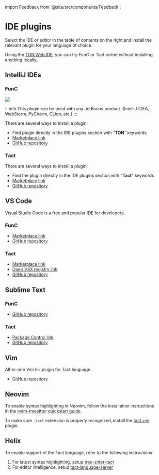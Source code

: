import Feedback from '@site/src/components/Feedback';

# IDE plugins

Select the IDE or editor in the table of contents on the right and install the relevant plugin for your language of choice.

Using the [TON Web IDE](https://ide.ton.org/), you can try FunC or Tact online without installing anything locally.

## IntelliJ IDEs

### FunC

![](/img/docs/ton-jetbrains-plugin.png)

:::info
This plugin can be used with any JetBrains product.
(IntelliJ IDEA, WebStorm, PyCharm, CLion, etc.)
:::

There are several ways to install a plugin:

- Find plugin directly in the IDE plugins section with "**TON**" keywords
- [Marketplace link](https://plugins.jetbrains.com/plugin/23382-ton)
- [GitHub repository](https://github.com/ton-blockchain/intellij-ton)

### Tact

There are several ways to install a plugin:

- Find the plugin directly in the IDE plugins section with "**Tact**" keywords
- [Marketplace link](https://plugins.jetbrains.com/plugin/27290-tact)
- [GitHub repository](https://github.com/tact-lang/intelli-tact)

## VS Code

Visual Studio Code is a free and popular IDE for developers.

### FunC

- [Marketplace link](https://marketplace.visualstudio.com/items?itemName=tonwhales.func-vscode)
- [GitHub repository](https://github.com/ton-foundation/vscode-func)

### Tact

- [Marketplace link](https://marketplace.visualstudio.com/items?itemName=tonstudio.vscode-tact)
- [Open VSX registry link](https://open-vsx.org/extension/tonstudio/vscode-tact)
- [GitHub repository](https://github.com/tact-lang/tact-language-server)

## Sublime Text

### FunC

- [GitHub repository](https://github.com/savva425/func_plugin_sublimetext3)

### Tact

- [Package Control link](https://packagecontrol.io/packages/Tact)
- [GitHub repository](https://github.com/tact-lang/tact-sublime)

## Vim

All-in-one Vim 8+ plugin for Tact language.

- [GitHub repository](https://github.com/tact-lang/tact.vim)

## Neovim

To enable syntax highlighting in Neovim, follow the installation instructions in the [nvim-treesitter quickstart guide](https://github.com/nvim-treesitter/nvim-treesitter#quickstart).

To make sure `.tact` extension is properly recognized, install the [tact.vim](https://github.com/tact-lang/tact.vim) plugin.

## Helix

To enable support of the Tact language, refer to the following instructions:

1. For latest syntax highlighting, setup [tree-sitter-tact](https://github.com/tact-lang/tree-sitter-tact#helix)
2. For editor intelligence, setup [tact-language-server](https://github.com/tact-lang/tact-language-server#other-editors)

<Feedback />

